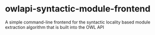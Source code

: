 # owlapi-syntactic-module-frontend
A simple command-line frontend for the syntactic locality based module extraction algorithm that is built into the OWL API
